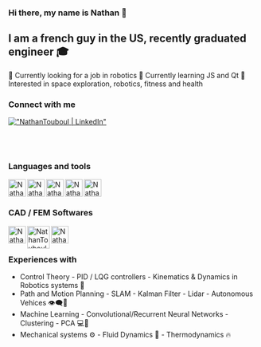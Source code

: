 ### Hi there, my name is Nathan 👋

## I am a french guy in the US, recently graduated engineer 🎓

🤖 Currently looking for a job in robotics
🌱 Currently learning JS and Qt
💪 Interested in space exploration, robotics, fitness and health 
  
### Connect with me 
[!["NathanTouboul | LinkedIn"](https://img.icons8.com/fluency/48/000000/linkedin.png)](https://www.linkedin.com/in/nathantouboul/)

<br></br>

### Languages and tools

<img align="left" alt="NathanTouboul | Python" width="35px" src="https://img.icons8.com/fluency/48/000000/python.png" />

<img align="left" alt="NathanTouboul | Cpp" width="35px" src="https://img.icons8.com/color/48/000000/c-plus-plus-logo.png"/>

<img align="left" alt="NathanTouboul | Matlab" width="35px" src="https://img.icons8.com/fluency/48/000000/matlab.png"/>

<img align="left" alt="NathanTouboul | Git" width="35px" src="https://img.icons8.com/color/48/000000/git.png"/>

<img align="left" alt="NathanTouboul | LaTex" width="35px" src="https://cdn.worldvectorlogo.com/logos/latex.svg"/>

<br></br>

### CAD / FEM Softwares

<img align="left" alt="NathanTouboul | SolidWorks" width="35px" src="https://img.icons8.com/color/48/000000/solidworks.png"/>


<img align="left" alt="NathanTouboul | CATIA" width="45px" src="https://www.scripting4v5.com/wp-content/uploads/2012/09/DS-CATIA-Logo.png"/>

<img align="left" alt="NathanTouboul | Fusion360" width="35px" src="https://img.icons8.com/color/48/000000/autodesk-fusion-360.png"/>


<br></br>

### Experiences with

- Control Theory - PID / LQG controllers - Kinematics & Dynamics in  Robotics systems 🤖
- Path and Motion Planning - SLAM - Kalman Filter - Lidar - Autonomous Vehices 👁‍🗨🚗
- Machine Learning - Convolutional/Recurrent Neural Networks - Clustering - PCA 💻🌱
- Mechanical systems ⚙ - Fluid Dynamics 🌊 - Thermodynamics 🔥

[comment]: # (References)

[Linkedin]: https://www.linkedin.com/in/nathantouboul/

